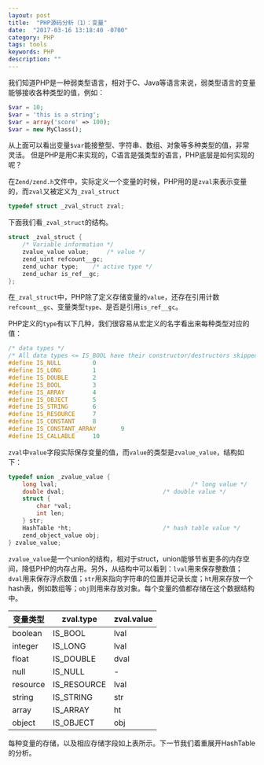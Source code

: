 ```yaml
---
layout: post
title:  "PHP源码分析（1）：变量"
date:  "2017-03-16 13:18:40 -0700"
category: PHP
tags: tools
keywords: PHP
description: ""
---  
```


我们知道PHP是一种弱类型语言，相对于C、Java等语言来说，弱类型语言的变量能够接收各种类型的值，例如：  
``` php  
$var = 10;
$var = 'this is a string';
$var = array('score' => 100);
$var = new MyClass();
```  
从上面可以看出变量`$var`能接整型、字符串、数组、对象等多种类型的值，非常灵活。
但是PHP是用C来实现的，C语言是强类型的语言，PHP底层是如何实现的呢？  


在`Zend/zend.h`文件中，实际定义一个变量的时候，PHP用的是`zval`来表示变量的，而`zval`又被定义为`_zval_struct`
``` c  
typedef struct _zval_struct zval;
```

下面我们看`_zval_struct`的结构。 
``` c  
struct _zval_struct {
	/* Variable information */
	zvalue_value value;     /* value */
	zend_uint refcount__gc;
	zend_uchar type;    /* active type */
	zend_uchar is_ref__gc;
};
```  
在`_zval_struct`中，PHP除了定义存储变量的`value`，还存在引用计数`refcount__gc`、变量类型`type`、是否是引用`is_ref__gc`。


PHP定义的`type`有以下几种，我们很容易从宏定义的名字看出来每种类型对应的值：
``` c
/* data types */                        
/* All data types <= IS_BOOL have their constructor/destructors skipped */
#define IS_NULL         0                                       
#define IS_LONG         1
#define IS_DOUBLE       2
#define IS_BOOL         3       
#define IS_ARRAY        4       
#define IS_OBJECT       5        
#define IS_STRING       6        
#define IS_RESOURCE     7        
#define IS_CONSTANT     8
#define IS_CONSTANT_ARRAY       9
#define IS_CALLABLE     10
```


`zval`中`value`字段实际保存变量的值，而`value`的类型是`zvalue_value`，结构如下：  
``` c  
typedef union _zvalue_value {
	long lval;                                      /* long value */
	double dval;                            /* double value */
	struct {
		char *val;
		int len;
	} str;
	HashTable *ht;                          /* hash table value */
	zend_object_value obj;  
} zvalue_value;
```  
`zvalue_value`是一个union的结构，相对于struct，union能够节省更多的内存空间，降低PHP的内存占用。另外，从结构中可以看到：`lval`用来保存整数值；`dval`用来保存浮点数值；`str`用来指向字符串的位置并记录长度；`ht`用来存放一个hash表，例如数组等；`obj`则用来存放对象。每个变量的值都存储在这个数据结构中。  


变量类型 | zval.type | zval.value  
-------- | --------- | ----------  
boolean  | IS_BOOL   | lval        
integer | IS_LONG | lval   
float | IS_DOUBLE | dval  
null | IS_NULL | -  
resource | IS_RESOURCE | lval  
string | IS_STRING | str  
array | IS_ARRAY | ht  
object | IS_OBJECT | obj  

每种变量的存储，以及相应存储字段如上表所示。下一节我们着重展开HashTable的分析。
